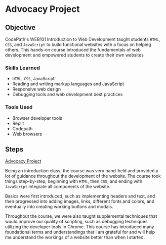 # Advocacy Project

## Objective

CodePath's WEB101 Introduction to Web Development taught students `HTML`, `CSS`, and `JavaScript` to build functional websites with a focus on helping others. This hands-on course introduced the fundamentals of web development and empowered students to create their own websites

### Skills Learned

- `HTML`, `CSS`, JavaScript`
- Reading and writing markup languages and JavaScript
- Responsive web design
- Debugging tools and web development best practices

### Tools Used

- Browser developer tools
- Replit
- Codepath
- Web browsers

## Steps

<a href="https://replit.com/@jkmin687/JMinAdvocacyProject">Advocacy Project</a>

Being an introduction class, the course was very hand-held and provided a lot of guidance throughout the development of the website. The course took things step-by-step, beginning with `HTML`, then `CSS`, and ending with `JavaScript` integrate all components of the website. 

Basics were first introduced, such as implementing headers and text, and then progressed into adding images, links, different fonts and colors, and eventually into creating working buttons and modals. 

Throughout the course, we were also taught supplemental techniques that would improve our quality of scripting, such as debugging techniques utilizing the developer tools in Chrome.
This course has introduced many foundational terms and understandings that I am grateful for and will help me understand the workings of a website better than when I started.
